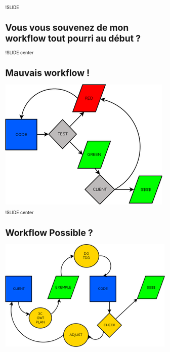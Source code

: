 !SLIDE

Vous vous souvenez de mon workflow tout pourri au début ?
=========================================================

!SLIDE center

Mauvais workflow !
==================

![](../shared/code-test-release-fail.png)

!SLIDE center

Workflow Possible ?
===================

![](customer-example-code-cash.png)
